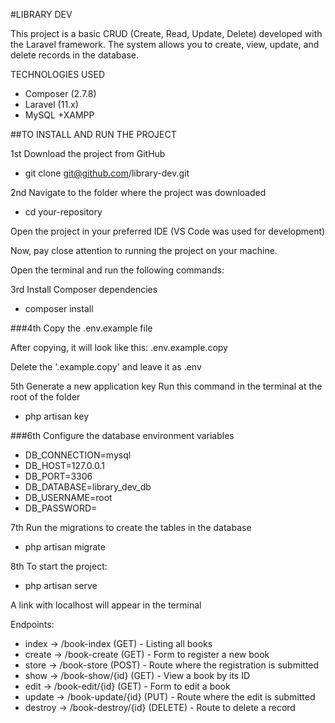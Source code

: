 #LIBRARY DEV

This project is a basic CRUD (Create, Read, Update, Delete) developed with the Laravel framework. The system allows you to create, view, update, and delete records in the database.

TECHNOLOGIES USED
+ Composer (2.7.8)
+ Laravel (11.x)
+ MySQL
+XAMPP

##TO INSTALL AND RUN THE PROJECT

1st Download the project from GitHub

+ git clone git@github.com/library-dev.git

2nd Navigate to the folder where the project was downloaded

+ cd your-repository

Open the project in your preferred IDE (VS Code was used for development)

Now, pay close attention to running the project on your machine.

Open the terminal and run the following commands:

3rd Install Composer dependencies

+ composer install

###4th Copy the .env.example file

After copying, it will look like this: .env.example.copy

Delete the '.example.copy' and leave it as .env

5th Generate a new application key Run this command in the terminal at the root of the folder

+ php artisan key

###6th Configure the database environment variables

+ DB_CONNECTION=mysql
+ DB_HOST=127.0.0.1
+ DB_PORT=3306
+ DB_DATABASE=library_dev_db
+ DB_USERNAME=root
+ DB_PASSWORD=

7th Run the migrations to create the tables in the database

+ php artisan migrate

8th To start the project:

+ php artisan serve

A link with localhost will appear in the terminal

Endpoints:

+ index -> /book-index (GET) - Listing all books
+ create -> /book-create (GET) - Form to register a new book
+ store -> /book-store (POST) - Route where the registration is submitted
+ show -> /book-show/{id} (GET) - View a book by its ID
+ edit -> /book-edit/{id} (GET) - Form to edit a book
+ update -> /book-update/{id} (PUT) - Route where the edit is submitted
+ destroy -> /book-destroy/{id} (DELETE) - Route to delete a record